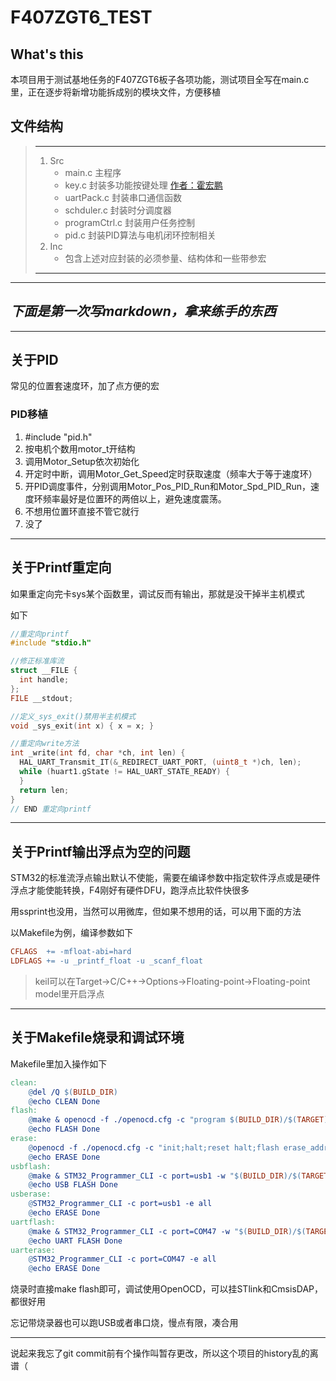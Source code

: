# F407ZGT6_TEST
## What's this
本项目用于测试基地任务的F407ZGT6板子各项功能，测试项目全写在main.c里，正在逐步将新增功能拆成别的模块文件，方便移植
## 文件结构
> ---
> 1. Src
>       - main.c 主程序
>       - key.c 封装多功能按键处理 [作者：霍宏鹏](https://blog.csdn.net/huohongpeng/article/details/60118467)
>       - uartPack.c 封装串口通信函数
>       - schduler.c 封装时分调度器
>       - programCtrl.c 封装用户任务控制
>       - pid.c 封装PID算法与电机闭环控制相关
> 2. Inc
>       - 包含上述对应封装的必须参量、结构体和一些带参宏
> ---
***

## *下面是第一次写markdown，拿来练手的东西*   
***
## 关于PID

常见的位置套速度环，加了点方便的宏  

### PID移植
1. #include "pid.h"
2. 按电机个数用motor_t开结构
3. 调用Motor_Setup依次初始化
4. 开定时中断，调用Motor_Get_Speed定时获取速度（频率大于等于速度环）
5. 开PID调度事件，分别调用Motor_Pos_PID_Run和Motor_Spd_PID_Run，速度环频率最好是位置环的两倍以上，避免速度震荡。
6. 不想用位置环直接不管它就行
7. 没了
***
## 关于Printf重定向
如果重定向完卡sys某个函数里，调试反而有输出，那就是没干掉半主机模式

如下

```C
//重定向printf
#include "stdio.h"

//修正标准库流
struct __FILE {
  int handle;
};
FILE __stdout;

//定义_sys_exit()禁用半主机模式
void _sys_exit(int x) { x = x; }

//重定向write方法
int _write(int fd, char *ch, int len) {
  HAL_UART_Transmit_IT(&_REDIRECT_UART_PORT, (uint8_t *)ch, len);
  while (huart1.gState != HAL_UART_STATE_READY) {
  }
  return len;
}
// END 重定向printf
```
***
## 关于Printf输出浮点为空的问题
STM32的标准流浮点输出默认不使能，需要在编译参数中指定软件浮点或是硬件浮点才能使能转换，F4刚好有硬件DFU，跑浮点比软件快很多

用ssprint也没用，当然可以用微库，但如果不想用的话，可以用下面的方法

以Makefile为例，编译参数如下
```makefile
CFLAGS  += -mfloat-abi=hard
LDFLAGS += -u _printf_float -u _scanf_float
```
>keil可以在Target->C/C++->Options->Floating-point->Floating-point model里开启浮点
***

## 关于Makefile烧录和调试环境
Makefile里加入操作如下
```makefile
clean:
	@del /Q $(BUILD_DIR)
	@echo CLEAN Done
flash:
	@make & openocd -f ./openocd.cfg -c "program $(BUILD_DIR)/$(TARGET).elf verify reset exit"
	@echo FLASH Done
erase:
	@openocd -f ./openocd.cfg -c "init;halt;reset halt;flash erase_address 0x08000000 0x20000;shutdown;"
	@echo ERASE Done
usbflash:
	@make & STM32_Programmer_CLI -c port=usb1 -w "$(BUILD_DIR)/$(TARGET).bin" 0x08000000 -v -g 0x08000000
	@echo USB FLASH Done
usberase:
	@STM32_Programmer_CLI -c port=usb1 -e all
	@echo ERASE Done
uartflash:
	@make & STM32_Programmer_CLI -c port=COM47 -w "$(BUILD_DIR)/$(TARGET).bin" 0x08000000 -v -g 0x08000000
	@echo UART FLASH Done
uarterase:
	@STM32_Programmer_CLI -c port=COM47 -e all
	@echo ERASE Done
```
烧录时直接make flash即可，调试使用OpenOCD，可以挂STlink和CmsisDAP，都很好用

忘记带烧录器也可以跑USB或者串口烧，慢点有限，凑合用
***
说起来我忘了git commit前有个操作叫暂存更改，所以这个项目的history乱的离谱（